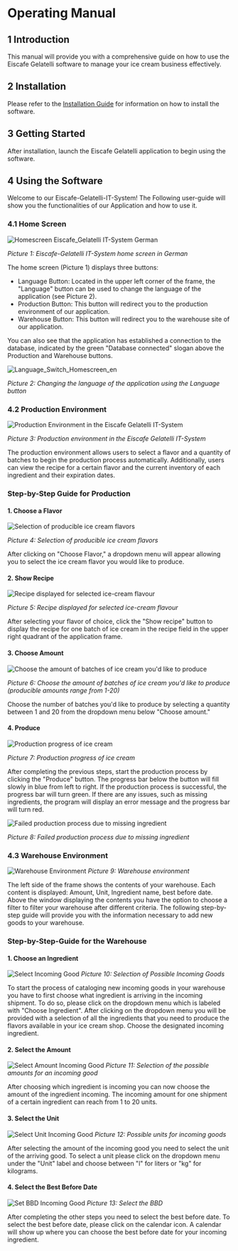 # Operating Manual

## 1 Introduction
This manual will provide you with a comprehensive guide on how to use the Eiscafe Gelatelli software to manage your ice cream business effectively.

## 2 Installation
Please refer to the [Installation Guide](Installation%20Guide.md) for information on how to install the software.
## 3 Getting Started
After installation, launch the Eiscafe Gelatelli application to begin using the software.
## 4 Using the Software
Welcome to our Eiscafe-Gelatelli-IT-System! The Following user-guide will show you the functionalities of our Application and how to use it.
### 4.1 Home Screen
![Homescreen Eiscafe_Gelatelli IT-System German](https://user-images.githubusercontent.com/128143410/236630401-72f2e5fa-81fc-4b4e-b218-0d33925720db.png)

*Picture 1: Eiscafe-Gelatelli IT-System home screen in German*

The home screen (Picture 1) displays three buttons:

- Language Button: Located in the upper left corner of the frame, the "Language" button can be used to change the language of the application (see Picture 2).
- Production Button: This button will redirect you to the production environment of our application.
- Warehouse Button: This button will redirect you to the warehouse site of our application.

You can also see that the application has established a connection to the database, indicated by the green "Database connected" slogan above the Production and Warehouse buttons.

![Language_Switch_Homescreen_en](https://user-images.githubusercontent.com/128143410/236630147-3a514b59-6e62-40c5-9063-d844bfd769dd.png)

*Picture 2: Changing the language of the application using the Language button*

### 4.2 Production Environment

![Production Environment in the Eiscafe Gelatelli IT-System](https://user-images.githubusercontent.com/128143410/236634464-e7567d36-9e2a-4378-b727-ae8c346b924c.png)

*Picture 3: Production environment in the Eiscafe Gelatelli IT-System*

The production environment allows users to select a flavor and a quantity of batches to begin the production process automatically. Additionally, users can view the recipe for a certain flavor and the current inventory of each ingredient and their expiration dates. 

### Step-by-Step Guide for Production

#### 1. **Choose a Flavor**

   ![Selection of producible ice cream flavors](https://user-images.githubusercontent.com/128143410/236634850-c6a22755-1cc3-4304-8164-b981a0b3afca.png)

   *Picture 4: Selection of producible ice cream flavors*

   After clicking on "Choose Flavor," a dropdown menu will appear allowing you to select the ice cream flavor you would like to produce.

#### 2. **Show Recipe**

   ![Recipe displayed for selected ice-cream flavour](https://user-images.githubusercontent.com/128143410/236635151-1558c17f-ea00-40c3-b879-a7ed6f62ad4a.png)

   *Picture 5: Recipe displayed for selected ice-cream flavour*

   After selecting your flavor of choice, click the "Show recipe" button to display the recipe for one batch of ice cream in the recipe field in the upper right quadrant of the application frame.

#### 3. **Choose Amount**

   ![Choose the amount of batches of ice cream you'd like to produce](https://user-images.githubusercontent.com/128143410/236634967-d2dd35dd-acd2-4772-82ea-794f718068de.png)

   *Picture 6: Choose the amount of batches of ice cream you'd like to produce (producible amounts range from 1-20)*

   Choose the number of batches you'd like to produce by selecting a quantity between 1 and 20 from the dropdown menu below "Choose amount."

#### 4. **Produce**

   ![Production progress of ice cream](https://user-images.githubusercontent.com/128143410/236635359-930f2c83-fc19-4eb6-81d6-81941a63e15e.png)

   *Picture 7: Production progress of ice cream*

   After completing the previous steps, start the production process by clicking the "Produce" button. The progress bar below the button will fill slowly in blue from left to right. If the production process is successful, the progress bar will turn green. If there are any issues, such as missing ingredients, the program will display an error message and the progress bar will turn red.

   ![Failed production process due to missing ingredient](https://user-images.githubusercontent.com/128143410/236635520-2c975478-3bcc-4522-84f8-d3aadeed40db.png)

   *Picture 8: Failed production process due to missing ingredient*

### 4.3 Warehouse Environment

![Warehouse Environment](https://user-images.githubusercontent.com/128143410/236636373-67908a4e-97e5-410e-aef3-03cf95ca9719.png)
*Picture 9: Warehouse environment*

The left side of the frame shows the contents of your warehouse. Each content is displayed: Amount, Unit, Ingredient name, best before date. Above the window displaying the contents you have the option to choose a filter to filter your warehouse after different criteria. The following step-by-step guide will provide you with the information necessary to add new goods to your warehouse.

### Step-by-Step-Guide for the Warehouse

#### 1. Choose an Ingredient
![Select Incoming Good](https://user-images.githubusercontent.com/128143410/236636673-9d53996c-f11a-4df6-89ff-2dcd3ed2bee5.png)
*Picture 10: Selection of Possible Incoming Goods*

To start the process of cataloging new incoming goods in your warehouse you have to first choose what ingredient is arriving in the incoming shipment. To do so, please click on the dropdown menu which is labeled with "Choose Ingredient". After clicking on the dropdown menu you will be provided with a selection of all the ingredients that you need to produce the flavors available in your ice cream shop. Choose the designated incoming ingredient.

#### 2. Select the Amount
![Select Amount Incoming Good](https://user-images.githubusercontent.com/128143410/236636908-8f072153-0f50-4ca3-b9de-1997c83df56b.png)
*Picture 11: Selection of the possible amounts for an incoming good*

After choosing which ingredient is incoming you can now choose the amount of the ingredient incoming. The incoming amount for one shipment of a certain ingredient can reach from 1 to 20 units.

#### 3. Select the Unit
![Select Unit Incoming Good](https://user-images.githubusercontent.com/128143410/236637035-2be09d5b-3987-498f-a002-60aadce265cf.png)
*Picture 12: Possible units for incoming goods*

After selecting the amount of the incoming good you need to select the unit of the arriving good. To select a unit please click on the dropdown menu under the "Unit" label and choose between "l" for liters or "kg" for kilograms.

#### 4. Select the Best Before Date
![Set BBD Incoming Good](https://user-images.githubusercontent.com/128143410/236637293-3de7eb40-c578-4922-bc5c-bf9a3f2afac2.png)
*Picture 13: Select the BBD*

After completing the other steps you need to select the best before date. To select the best before date, please click on the calendar icon. A calendar will show up where you can choose the best before date for your incoming ingredient.



